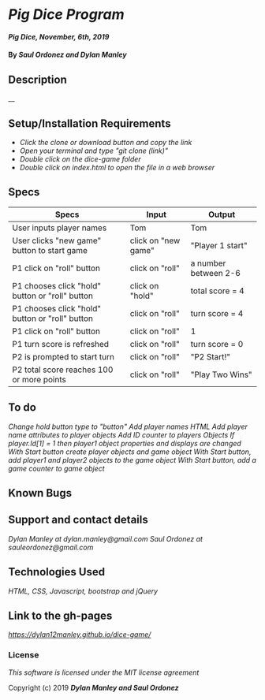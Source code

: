 # _Pig Dice Program_

#### _Pig Dice, November, 6th, 2019_

#### By _**Saul Ordonez and Dylan Manley**_

## Description

__

## Setup/Installation Requirements

* _Click the clone or download button and copy the link_
* _Open your terminal and type "git clone (link)"_
* _Double click on the dice-game folder_
* _Double click on index.html to open the file in a web browser_

## Specs

|Specs|Input|Output|
|-|-|-|
|User inputs player names|Tom|Tom|
|User clicks "new game" button to start game|click on "new game"|"Player 1 start"|
|P1 click on "roll" button|click on "roll"|a number between 2-6|
|P1 chooses click "hold" button or "roll" button|click on "hold"|total score = 4|
|P1 chooses click "hold" button or "roll" button|click on "roll"|turn score = 4|
|P1 click on "roll" button|click on "roll"|1|
|P1 turn score is refreshed|click on "roll"|turn score = 0|
|P2 is prompted to start turn|click on "roll"|"P2 Start!"|
|P2 total score reaches 100 or more points|click on "roll"|"Play Two Wins"|    


## To do

_Change hold button type to "button"_
_Add player names HTML_
_Add player name attributes to player objects_
_Add ID counter to players Objects_
_If player.Id[1] = 1 then player1 object properties and displays are changed_
_With Start button create player objects and game object_
_With Start button, add player1 and player2 objects to the game object_
_With Start button, add a game counter to game object_


## Known Bugs


## Support and contact details

_Dylan Manley at dylan.manley@gmail.com_
_Saul Ordonez at sauleordonez@gmail.com_

## Technologies Used

_HTML, CSS, Javascript, bootstrap and jQuery_

## Link to the gh-pages ##

_https://dylan12manley.github.io/dice-game/_

### License

*This software is licensed under the MIT license agreement*

Copyright (c) 2019 **_Dylan Manley and Saul Ordonez_**
